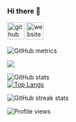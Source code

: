 ### Hi there 👋

[<img src='https://cdn.jsdelivr.net/npm/simple-icons@3.0.1/icons/github.svg' alt='github' height='40'>](https://github.com/shicks255)  [<img src='https://cdn.jsdelivr.net/npm/simple-icons@3.0.1/icons/icloud.svg' alt='website' height='40'>](shicks255.com)

![GitHub metrics](https://metrics.lecoq.io/shicks255)

![](https://github-profile-summary-cards.vercel.app/api/cards/profile-details?username=shicks255&theme=solarized)

![GitHub stats](https://github-readme-stats.vercel.app/api?username=shicks255&show_icons=true)  
[![Top Langs](https://github-readme-stats.vercel.app/api/top-langs/?username=shicks255)](https://github.com/anuraghazra/github-readme-stats)

![GitHub streak stats](https://github-readme-streak-stats.herokuapp.com/?user=shicks255)

![Profile views](https://gpvc.arturio.dev/shicks255)  
